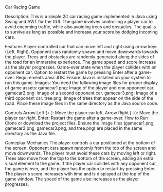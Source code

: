 Car Racing Game

Description:
This is a simple 2D car racing game implemented in Java using Swing and AWT for the GUI. The game involves controlling a player car to avoid oncoming traffic, while also avoiding trees and obstacles. The goal is to survive as long as possible and increase your score by dodging incoming cars.

Features
Player-controlled car that can move left and right using arrow keys (Left, Right).
Opponent cars randomly spawn and move downwards towards the player.
Trees and obstacles are randomly generated along the sides of the road for an immersive experience.
The game speed and score increase as the player progresses.
Game-over state when the player collides with an opponent car.
Option to restart the game by pressing Enter after a game-over.
Requirements
Java JDK: Ensure Java is installed on your system to run this game.
Images: You need the following image files for proper display of game assets:
gamecar1.png: Image of the player and one opponent car.
gamecar2.png: Image of a second opponent car.
gamecar3.png: Image of a third opponent car.
tree.png: Image of trees that appear on the side of the road.
Place these image files in the same directory as the Java source code.

Controls
Arrow Left (←): Move the player car left.
Arrow Right (→): Move the player car right.
Enter: Restart the game after a game-over.
How to Run
Clone or download the project files.
Ensure the image files (gamecar1.png, gamecar2.png, gamecar3.png, and tree.png) are placed in the same directory as the Java file.

Gameplay Mechanics
The player controls a car positioned at the bottom of the screen.
Opponent cars spawn randomly from the top of the screen and move downwards. The player must avoid these cars by moving left or right.
Trees also move from the top to the bottom of the screen, adding an extra visual element to the game.
If the player car collides with any opponent car, the game is over, and the player has the option to restart by pressing Enter.
The player's score increases with time and is displayed at the top of the game window. The speed of the game also increases as the player progresses.